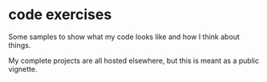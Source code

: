 # code exercises
Some samples to show what my code looks like and how I think about things.

My complete projects are all hosted elsewhere, but this is meant as a public
vignette. 
